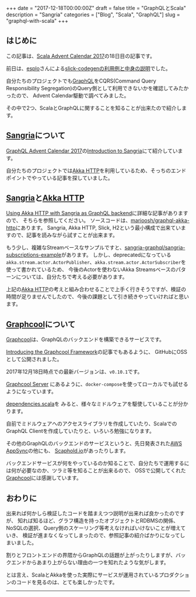 +++
date = "2017-12-18T00:00:00Z"
draft = false
title = "GraphQLとScala"
description = "Sangria"
categories = ["Blog", "Scala", "GraphQL"]
slug = "graphql-with-scala"
+++

## はじめに

この記事は、[Scala Advent Calendar 2017](https://qiita.com/advent-calendar/2017/scala)の18日目の記事です。

前日は、[esplo](https://qiita.com/esplo)さんによる[slick-codegenの利用例と中身の説明](https://esplo.net/2017/12/slick-codegen/)でした。

自分たちのプロジェクトでも[GraphQL](http://graphql.org/)をCQRS(Command Query Responsibility Segregation)のQuery側として利用できないかを確認してみたかったので、
Advent Calendar駆動で調べてみました。

その中で2つ、ScalaとGraphQLに関することを知ることが出来たので紹介します。

## [Sangria]について

[GraphQL Advent Calendar 2017](https://qiita.com/advent-calendar/2017/graphql)の[Introduction to Sangria](https://grimrose.github.io/blog/2017/12/sangria-graphql/)にて紹介しています。

自分たちのプロジェクトでは[Akka HTTP]を利用しているため、そっちのエンドポイントでやっている記事を探していました。

## [Sangria]と[Akka HTTP]

[Using Akka HTTP with Sangria as GraphQL backend](https://blog.scalac.io/akka-http-and-sangria-as-graphql-backend.html)に詳細な記事がありますので、
そちらを参照してください。
ソースコードは、[marioosh/graphql-akka-http](https://github.com/marioosh/graphql-akka-http)にあります。
Sangria, Akka HTTP, Slick, H2という最小構成で出来ていますので、記事を読みながら試すことが出来ます。

もう少し、複雑なStreamベースなサンプルですと、[sangria-graphql/sangria-subscriptions-example](https://github.com/sangria-graphql/sangria-subscriptions-example)があります。
しかし、deprecatedになっている `akka.stream.actor.ActorPublisher`、`akka.stream.actor.ActorSubscriber`を使って書かれているため、
今後のActorを使わないAkka Streamsベースのパターンについては、自分たちで考える必要があります。

上記の[Akka HTTP]の考えと組み合わせることで上手く行きそうですが、検証の時間が足りませんでしたので、今後の課題として引き続きやっていければと思います。

## [Graphcool]について

[Graphcool]は、GraphQLのバックエンドを構築できるサービスです。

[Introducing the Graphcool Framework](https://blog.graph.cool/introducing-the-graphcool-framework-d9edab2a7816)の記事でもあるように、
GitHubにOSSとして公開されました。

2017年12月18日時点での最新バージョンは、`v0.10.1`です。

[Graphcool Server](https://github.com/graphcool/framework/blob/abe58f3437a6d35f7ea68a40c1d85b47ae08f43b/server/README.md)
にあるように、`docker-compose`を使ってローカルでも試せるようになっています。

[dependencies.scala](https://github.com/graphcool/framework/blob/abe58f3437a6d35f7ea68a40c1d85b47ae08f43b/server/project/dependencies.scala)を
みると、様々なミドルウェアを駆使していることが分かります。

自前でミドルウェアへのアクセスライブラリを作成していたり、ScalaでのGraphQL Clientを作成していたりと、いろいろ勉強になります。

その他のGraphQLのバックエンドのサービスというと、先日発表された[AWS AppSync](https://aws.amazon.com/jp/appsync/?nc2=h_mo)の他にも、
[Scaphold.io](https://scaphold.io/)があったりします。

バックエンドサービスが何をやっているのか知ることで、自分たちで運用するには何が必要なのか、ツラミ等を知ることが出来るので、
OSSで公開してくれた[Graphcool]には感謝しています。

## おわりに

出来れば何かしら検証したコードを踏まえつつ説明が出来れば良かったのですが、
知れば知るほど、グラフ構造を持ったオブジェクトとRDBMSの関係、NoSQLの選択、Query側のスケーリング等考えなければいけないことが増えていき、
検証が進まなくなってしまったので、参照記事の紹介ばかりになってしまいました。

割りとフロントエンドの界隈からGraphQLの話題が上がったりしますが、バックエンドからあまり上がらない理由の一つを知れたような気がします。

とは言え、ScalaとAkkaを使った実際にサービスが運用されているプロダクションのコードを見るのは、とても楽しかったです。

---

[Sangria]: http://sangria-graphql.org/
[Akka HTTP]: https://doc.akka.io/docs/akka-http/current/scala/http/index.html
[Graphcool]: https://www.graph.cool/
